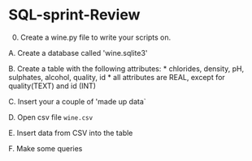 # SQL-sprint-Review

0. Create a wine.py file to write your scripts on.

A. Create a database called 'wine.sqlite3'

B. Create a table with the following attributes:
    * chlorides, density, pH, sulphates, alcohol, quality, id
    * all attributes are REAL, except for quality(TEXT) and id (INT)
 
C. Insert your a couple of 'made up data`

D. Open csv file `wine.csv`

E. Insert data from CSV into the table

F. Make some queries
  
